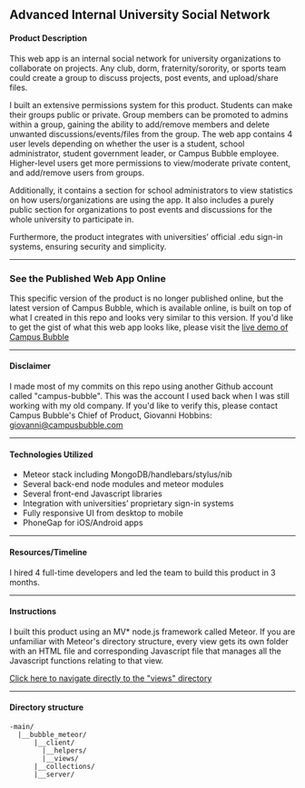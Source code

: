 ## Advanced Internal University Social Network

#### Product Description
This web app is an internal social network for university organizations to collaborate on projects. Any club, dorm, fraternity/sorority, or sports team could create a group to discuss projects, post events, and upload/share files.

I built an extensive permissions system for this product. Students can make their groups public or private. Group members can be promoted to admins within a group, gaining the ability to add/remove members and delete unwanted discussions/events/files from the group. The web app contains 4 user levels depending on whether the user is a student, school administrator, student government leader, or Campus Bubble employee. Higher-level users get more permissions to view/moderate private content, and add/remove users from groups.

Additionally, it contains a section for school administrators to view statistics on how users/organizations are using the app. It also includes a purely public section for organizations to post events and discussions for the whole university to participate in.

Furthermore, the product integrates with universities’ official .edu sign-in systems, ensuring security and simplicity.

---

### See the Published Web App Online
This specific version of the product is no longer published online, but the latest version of Campus Bubble, which is available online, is built on top of what I created in this repo and looks very similar to this version. If you'd like to get the gist of what this web app looks like, please visit the [live demo of Campus Bubble](https://demo.campusbubble.com/explore)

---

#### Disclaimer
I made most of my commits on this repo using another Github account called "campus-bubble". This was the account I used back when I was still working with my old company. If you'd like to verify this, please contact Campus Bubble's Chief of Product, Giovanni Hobbins: giovanni@campusbubble.com

---

#### Technologies Utilized
- Meteor stack including MongoDB/handlebars/stylus/nib
- Several back-end node modules and meteor modules
- Several front-end Javascript libraries
- Integration with universities’ proprietary sign-in systems
- Fully responsive UI from desktop to mobile
- PhoneGap for iOS/Android apps

---

#### Resources/Timeline
I hired 4 full-time developers and led the team to build this product in 3 months.

---

#### Instructions
I built this product using an MV* node.js framework called Meteor. If you are unfamiliar with Meteor's directory structure, every view gets its own folder with an HTML file and corresponding Javascript file that manages all the Javascript functions relating to that view.

[Click here to navigate directly to the "views" directory](https://github.com/ThePatShea/advanced-internal-university-social-network/tree/master/main/bubble_meteor/client/views)

---

#### Directory structure
```
-main/
  |__bubble_meteor/
      |__client/
        |__helpers/
        |__views/
      |__collections/
      |__server/
```
